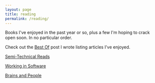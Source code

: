 ```yaml
---
layout: page
title: reading
permalink: /reading/
---
```


<aside><p>Books I've enjoyed in the past year or so, plus a few I'm hoping to crack open soon. In no particular order.</p><p>Check out the <a href="{{ site.url }}/best_practices/2015/04/10/best-of.html">Best Of</a> post I wrote listing articles I've enjoyed.</p>

<a href="{{ site.baseurl }}/reading/tech">Semi-Technical Reads</a>   

<a href="{{ site.baseurl }}/reading/software">Working in Software</a>   

<a href="{{ site.baseurl }}/reading/psych">Brains and People</a>   